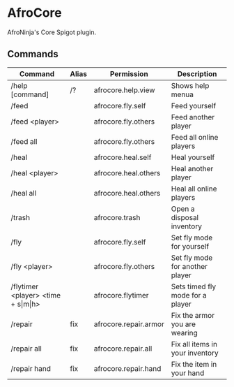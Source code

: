 # AfroCore

AfroNinja's Core  Spigot plugin.

## Commands

Command|Alias|Permission|Description
-------|-----|----------|-----------
/help [command]|/?|afrocore.help.view|Shows help menua
/feed||afrocore.fly.self|Feed yourself
/feed \<player>||afrocore.fly.others|Feed another player
/feed all||afrocore.fly.others|Feed all online players
/heal||afrocore.heal.self|Heal yourself
/heal \<player>||afrocore.heal.others|Heal another player
/heal all||afrocore.heal.others|Heal all online players
/trash||afrocore.trash|Open a disposal inventory
/fly||afrocore.fly.self|Set fly mode for yourself
/fly \<player>||afrocore.fly.others|Set fly mode for another player
/flytimer \<player> <time + s&#124;m&#124;h>||afrocore.flytimer|Sets timed fly mode for a player
/repair|fix|afrocore.repair.armor|Fix the armor you are wearing
/repair all|fix|afrocore.repair.all|Fix all items in your inventory
/repair hand|fix|afrocore.repair.hand|Fix the item in your hand
